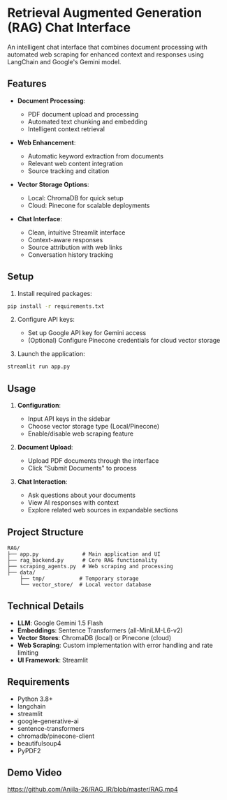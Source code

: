 # Retrieval Augmented Generation (RAG) Chat Interface

An intelligent chat interface that combines document processing with automated web scraping for enhanced context and responses using LangChain and Google's Gemini model.

## Features

- **Document Processing**: 
  - PDF document upload and processing
  - Automated text chunking and embedding
  - Intelligent context retrieval

- **Web Enhancement**:
  - Automatic keyword extraction from documents
  - Relevant web content integration
  - Source tracking and citation

- **Vector Storage Options**:
  - Local: ChromaDB for quick setup
  - Cloud: Pinecone for scalable deployments

- **Chat Interface**:
  - Clean, intuitive Streamlit interface
  - Context-aware responses
  - Source attribution with web links
  - Conversation history tracking

## Setup

1. Install required packages:
```bash
pip install -r requirements.txt
```

2. Configure API keys:
   - Set up Google API key for Gemini access
   - (Optional) Configure Pinecone credentials for cloud vector storage

3. Launch the application:
```bash
streamlit run app.py
```

## Usage

1. **Configuration**:
   - Input API keys in the sidebar
   - Choose vector storage type (Local/Pinecone)
   - Enable/disable web scraping feature

2. **Document Upload**:
   - Upload PDF documents through the interface
   - Click "Submit Documents" to process

3. **Chat Interaction**:
   - Ask questions about your documents
   - View AI responses with context
   - Explore related web sources in expandable sections

## Project Structure

```
RAG/
├── app.py              # Main application and UI
├── rag_backend.py      # Core RAG functionality
├── scraping_agents.py  # Web scraping and processing
├── data/
    ├── tmp/           # Temporary storage
    └── vector_store/  # Local vector database
```

## Technical Details

- **LLM**: Google Gemini 1.5 Flash
- **Embeddings**: Sentence Transformers (all-MiniLM-L6-v2)
- **Vector Stores**: ChromaDB (local) or Pinecone (cloud)
- **Web Scraping**: Custom implementation with error handling and rate limiting
- **UI Framework**: Streamlit

## Requirements

- Python 3.8+
- langchain
- streamlit
- google-generative-ai
- sentence-transformers
- chromadb/pinecone-client
- beautifulsoup4
- PyPDF2

## Demo Video
https://github.com/Anjila-26/RAG_IR/blob/master/RAG.mp4